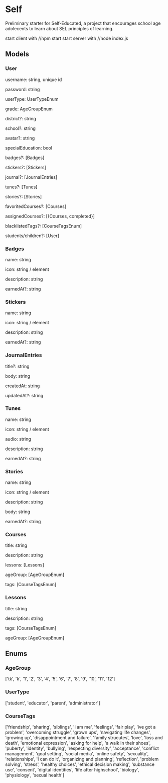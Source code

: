 # Self

Preliminary starter for Self-Educated, a project that encourages school age adolecents to learn about SEL principles of learning.

start client with //npm start
start server with //node index.js

## Models

### User

username: string, unique id

password: string

userType: UserTypeEnum

grade: AgeGroupEnum

district?: string

school?: string

avatar?: string

specialEducation: bool

badges?: [Badges]

stickers?: [Stickers]

journal?: [JournalEntries]

tunes?: [Tunes]

stories?: [Stories]

favoritedCourses?: [Courses]

assignedCourses?: [{Courses, completed}]

blacklistedTags?: [CourseTagsEnum]

students/children?: [User]

### Badges

name: string

icon: string / element

description: string

earnedAt?: string

### Stickers

name: string

icon: string / element

description: string

earnedAt?: string

### JournalEntries

title?: string

body: string

createdAt: string

updatedAt?: string

### Tunes

name: string

icon: string / element

audio: string

description: string

earnedAt?: string

### Stories

name: string

icon: string / element

description: string

body: string

earnedAt?: string

### Courses

title: string

description: string

lessons: [Lessons]

ageGroup: [AgeGroupEnum]

tags: [CourseTagsEnum]

### Lessons

title: string

description: string

tags: [CourseTagsEnum]

ageGroup: [AgeGroupEnum]

## Enums

### AgeGroup

['tk', 'k', '1', '2', '3', '4', '5', '6', '7', '8', '9', '10', '11', '12']

### UserType

['student', 'educator', 'parent', 'administrator']

### CourseTags

['friendship', 'sharing', 'siblings', 'i am me', 'feelings', 'fair play', 'ive got a problem', 'overcoming struggle', 'grown ups', 'navigating life changes', 'growing up', 'disappointment and failure', 'family strucutes', 'love', 'loss and death', 'emotional expression', 'asking for help', 'a walk in their shoes', 'puberty', 'identity', 'bullying', 'respecting diversity', 'acceptance', 'conflict management', 'goal setting', 'social media', 'online safety', 'sexuality', 'relationships', 'i can do it', 'organizing and planning', 'reflection', 'problem solving', 'stress', 'healthy choices', 'ethical decision making', 'substance use', 'consent', 'digital identities', 'life after highschool', 'biology', 'physiology', 'sexual health']
